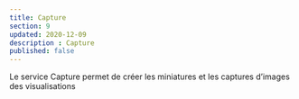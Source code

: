 ```yaml
---
title: Capture
section: 9
updated: 2020-12-09
description : Capture
published: false
---
```


Le service Capture permet de créer les miniatures et les captures d’images des visualisations
